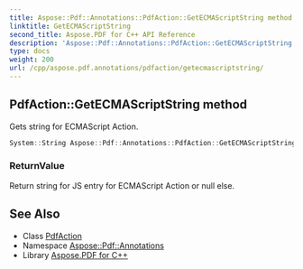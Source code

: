```yaml
---
title: Aspose::Pdf::Annotations::PdfAction::GetECMAScriptString method
linktitle: GetECMAScriptString
second_title: Aspose.PDF for C++ API Reference
description: 'Aspose::Pdf::Annotations::PdfAction::GetECMAScriptString method. Gets string for ECMAScript Action in C++.'
type: docs
weight: 200
url: /cpp/aspose.pdf.annotations/pdfaction/getecmascriptstring/
---
```

## PdfAction::GetECMAScriptString method


Gets string for ECMAScript Action.

```cpp
System::String Aspose::Pdf::Annotations::PdfAction::GetECMAScriptString()
```


### ReturnValue

Return string for JS entry for ECMAScript Action or null else.

## See Also

* Class [PdfAction](../)
* Namespace [Aspose::Pdf::Annotations](../../)
* Library [Aspose.PDF for C++](../../../)
